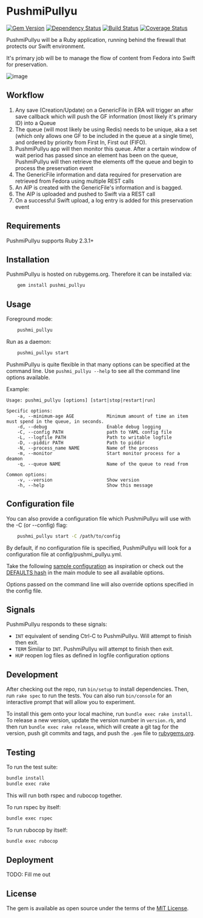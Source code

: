 # PushmiPullyu

[![Gem Version](https://badge.fury.io/rb/pushmi_pullyu.svg)](https://rubygems.org/gems/pushmi_pullyu)
[![Dependency Status](https://gemnasium.com/badges/github.com/ualbertalib/pushmi_pullyu.svg)](https://gemnasium.com/github.com/ualbertalib/pushmi_pullyu)
[![Build Status](https://travis-ci.org/ualbertalib/pushmi_pullyu.svg?branch=master)](https://travis-ci.org/ualbertalib/pushmi_pullyu)
[![Coverage Status](https://coveralls.io/repos/github/ualbertalib/pushmi_pullyu/badge.svg?branch=master)](https://coveralls.io/github/ualbertalib/pushmi_pullyu?branch=master)

PushmiPullyu will be a Ruby application, running behind the firewall that protects our Swift environment.

It's primary job will be to manage the flow of content from Fedora into Swift for preservation.

![image](https://cloud.githubusercontent.com/assets/1930474/25407462/99193a5c-29c7-11e7-8aa0-0a43554e6eb1.png)

## Workflow

1.  Any save (Creation/Update) on a GenericFile in ERA will trigger an after save callback which will push the GF information (most likely it's primary ID) into a Queue
2. The queue (will most likely be using Redis) needs to be unique, aka a set (which only allows one GF to be included in the queue at a single time), and ordered by priority from First In, First out (FIFO).
3. PushmiPullyu app will then monitor this queue. After a certain window of wait period has passed since an element has been on the queue, PushmiPullyu will then retrieve the elements off the queue and begin to process the preservation event
4. The GenericFile information and data required for preservation are retrieved from Fedora using multiple REST calls
5. An AIP is created with the GenericFile's information and is bagged.
6. The AIP is uploaded and pushed to Swift via a REST call
7. On a successful Swift upload, a log entry is added for this preservation event


## Requirements

PushmiPullyu supports Ruby 2.3.1+

## Installation

PushmiPullyu is hosted on rubygems.org. Therefore it can be installed via:

```bash
    gem install pushmi_pullyu
```

## Usage

Foreground mode:
```bash
    pushmi_pullyu
```

Run as a daemon:
```bash
    pushmi_pullyu start
```

PushmiPullyu is quite flexible in that many options can be specified at the command line.
Use `pushmi_pullyu --help` to see all the command line options available.

Example:

```
Usage: pushmi_pullyu [options] [start|stop|restart|run]

Specific options:
    -a, --minimum-age AGE            Minimum amount of time an item must spend in the queue, in seconds.
    -d, --debug                      Enable debug logging
    -C, --config PATH                path to YAML config file
    -L, --logfile PATH               Path to writable logfile
    -D, --piddir PATH                Path to piddir
    -N, --process_name NAME          Name of the process
    -m, --monitor                    Start monitor process for a deamon
    -q, --queue NAME                 Name of the queue to read from

Common options:
    -v, --version                    Show version
    -h, --help                       Show this message

```

## Configuration file

You can also provide a configuration file which PushmiPullyu will use with the -C (or --config) flag:

```bash
    pushmi_pullyu start -C /path/to/config
```

By default, if no configuration file is specified, PushmiPullyu will look for a configuration file at config/pushmi_pullyu.yml.

Take the following [sample configuration](https://github.com/ualbertalib/pushmi_pullyu/blob/master/examples/pushmi_pullyu.yml) as inspiration or check out the [DEFAULTS hash](https://github.com/ualbertalib/pushmi_pullyu/blob/master/lib/pushmi_pullyu.rb) in the main module to see all available options.

Options passed on the command line will also override options specified in the config file.

## Signals

PushmiPullyu responds to these signals:

* `INT` equivalent of sending Ctrl-C to PushmiPullyu. Will attempt to finish then exit.
* `TERM` Similar to `INT`. PushmiPullyu will attempt to finish then exit.
* `HUP` reopen log files as defined in logfile configuration options

## Development

After checking out the repo, run `bin/setup` to install dependencies. Then, run `rake spec` to run the tests. You can also run `bin/console` for an interactive prompt that will allow you to experiment.

To install this gem onto your local machine, run `bundle exec rake install`. To release a new version, update the version number in `version.rb`, and then run `bundle exec rake release`, which will create a git tag for the version, push git commits and tags, and push the `.gem` file to [rubygems.org](https://rubygems.org).

## Testing

To run the test suite:

```bash
bundle install
bundle exec rake
```

This will run both rspec and rubocop together.

To run rspec by itself:

```bash
bundle exec rspec
```
To run rubocop by itself:

```bash
bundle exec rubocop
```

## Deployment

TODO: Fill me out

## License

The gem is available as open source under the terms of the [MIT License](http://opensource.org/licenses/MIT).

